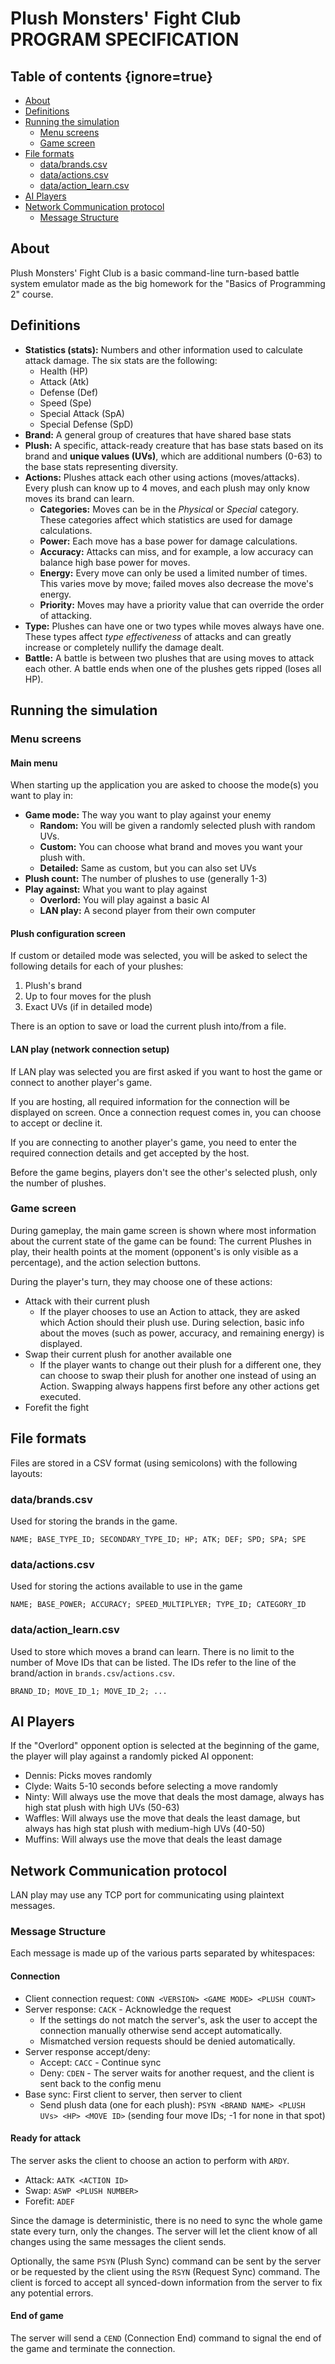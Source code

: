 # Plush Monsters' Fight Club <br /> PROGRAM SPECIFICATION

## Table of contents {ignore=true}
<!-- @import "[TOC]" {cmd="toc" depthFrom=2 depthTo=3 orderedList=false} -->

<!-- code_chunk_output -->

- [About](#about)
- [Definitions](#definitions)
- [Running the simulation](#running-the-simulation)
  - [Menu screens](#menu-screens)
  - [Game screen](#game-screen)
- [File formats](#file-formats)
  - [data/brands.csv](#databrandscsv)
  - [data/actions.csv](#dataactionscsv)
  - [data/action_learn.csv](#dataaction_learncsv)
- [AI Players](#ai-players)
- [Network Communication protocol](#network-communication-protocol)
  - [Message Structure](#message-structure)

<!-- /code_chunk_output -->


## About
Plush Monsters' Fight Club is a basic command-line turn-based battle system
emulator made as the big homework for the "Basics of Programming 2" course.

## Definitions
- **Statistics (stats):** Numbers and other information used to calculate
attack damage. The six stats are the following:
  - Health (HP)
  - Attack (Atk)
  - Defense (Def)
  - Speed (Spe)
  - Special Attack (SpA)
  - Special Defense (SpD)
- **Brand:** A general group of creatures that have shared base stats
- **Plush:** A specific, attack-ready creature that has base stats based on
its brand and **unique values (UVs)**, which are additional numbers (0-63) 
to the base stats representing diversity.
- **Actions:** Plushes attack each other using actions (moves/attacks). Every
plush can know up to 4 moves, and each plush may only know moves its brand can
learn.
  - **Categories:** Moves can be in the *Physical* or *Special* category.
  These categories affect which statistics are used for damage calculations.
  - **Power:** Each move has a base power for damage calculations.
  - **Accuracy:** Attacks can miss, and for example, a low accuracy can 
  balance high base power for moves.
  - **Energy:** Every move can only be used a limited number of times. 
  This varies move by move; failed moves also decrease the move's energy.
  - **Priority:** Moves may have a priority value that can override the
  order of attacking. 
- **Type:** Plushes can have one or two types while moves always have one.
These types affect *type effectiveness* of attacks and can greatly increase or
completely nullify the damage dealt. 
- **Battle:** A battle is between two plushes that are using moves to attack
each other. A battle ends when one of the plushes gets ripped (loses all HP).

## Running the simulation

### Menu screens

#### Main menu
When starting up the application you are asked to choose the mode(s) you want
to play in:
- **Game mode:** The way you want to play against your enemy
  - **Random:** You will be given a randomly selected plush with random UVs.
  - **Custom:** You can choose what brand and moves you want your plush with.
  - **Detailed:** Same as custom, but you can also set UVs
- **Plush count:** The number of plushes to use (generally 1-3)
- **Play against:** What you want to play against
  - **Overlord:** You will play against a basic AI
  - **LAN play:** A second player from their own computer

#### Plush configuration screen
If custom or detailed mode was selected, you will be asked to select the 
following details for each of your plushes:
1. Plush's brand
2. Up to four moves for the plush
3. Exact UVs (if in detailed mode)

There is an option to save or load the current plush into/from a file.

#### LAN play (network connection setup)
If LAN play was selected you are first asked if you want to host the game or
connect to another player's game.

If you are hosting, all required information for the connection will be
displayed on screen. Once a connection request comes in, you can choose to 
accept or decline it.

If you are connecting to another player's game, you need to enter the required
connection details and get accepted by the host.

Before the game begins, players don't see the other's selected plush, only the
number of plushes.

### Game screen
During gameplay, the main game screen is shown where most information about the
current state of the game can be found: The current Plushes in play, their
health points at the moment (opponent's is only visible as a percentage), and
the action selection buttons.

During the player's turn, they may choose one of these actions:
* Attack with their current plush 
  * If the player chooses to use an Action to attack, they are asked which
    Action should their plush use. During selection, basic info about the
    moves (such as power, accuracy, and remaining energy) is displayed. 
* Swap their current plush for another available one
  * If the player wants to change out their plush for a different one, they can
    choose to swap their plush for another one instead of using an Action. 
    Swapping always happens first before any other actions get executed.
* Forefit the fight

## File formats
Files are stored in a CSV format (using semicolons) with the following layouts:

### data/brands.csv
Used for storing the brands in the game.
```
NAME; BASE_TYPE_ID; SECONDARY_TYPE_ID; HP; ATK; DEF; SPD; SPA; SPE
```

### data/actions.csv
Used for storing the actions available to use in the game
```
NAME; BASE_POWER; ACCURACY; SPEED_MULTIPLYER; TYPE_ID; CATEGORY_ID
```

### data/action_learn.csv
Used to store which moves a brand can learn. There is no limit to the number of
Move IDs that can be listed. The IDs refer to the line of the brand/action in
`brands.csv`/`actions.csv`.
```
BRAND_ID; MOVE_ID_1; MOVE_ID_2; ...
```

## AI Players 
If the "Overlord" opponent option is selected at the beginning of the game, the 
player will play against a randomly picked AI opponent:
* Dennis: Picks moves randomly
* Clyde: Waits 5-10 seconds before selecting a move randomly
* Ninty: Will always use the move that deals the most damage, always has high
  stat plush with high UVs (50-63)
* Waffles: Will always use the move that deals the least damage, but always has
  high stat plush with medium-high UVs (40-50)
* Muffins: Will always use the move that deals the least damage

## Network Communication protocol
LAN play may use any TCP port for communicating using plaintext messages.

### Message Structure
Each message is made up of the various parts separated by whitespaces:

#### Connection
* Client connection request: 
`CONN <VERSION> <GAME MODE> <PLUSH COUNT>`
* Server response: `CACK` - Acknowledge the request
  * If the settings do not match the server's, ask the user to accept the
  connection manually otherwise send accept automatically.
  * Mismatched version requests should be denied automatically.
* Server response accept/deny:
  * Accept: `CACC` - Continue sync
  * Deny: `CDEN` - The server waits for another request, and the client is sent
  back to the config menu
* Base sync: First client to server, then server to client
  * Send plush data (one for each plush): 
    `PSYN <BRAND NAME> <PLUSH UVs> <HP> <MOVE ID>` (sending four move IDs; -1
    for none in that spot)

#### Ready for attack
The server asks the client to choose an action to perform with `ARDY`.
* Attack: `AATK <ACTION ID>`
* Swap: `ASWP <PLUSH NUMBER>`
* Forefit: `ADEF`

Since the damage is deterministic, there is no need to sync the whole game
state every turn, only the changes. The server will let the client know of
all changes using the same messages the client sends.

Optionally, the same `PSYN` (Plush Sync) command can be sent by the server or
be requested by the client using the `RSYN` (Request Sync) command. The
client is forced to accept all synced-down information from the server to fix
any potential errors.

#### End of game 
The server will send a `CEND` (Connection End) command to signal the end of
the game and terminate the connection.
